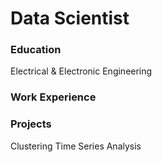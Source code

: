 # Data Scientist
### Education
Electrical & Electronic Engineering

### Work Experience


### Projects
Clustering
Time Series Analysis
